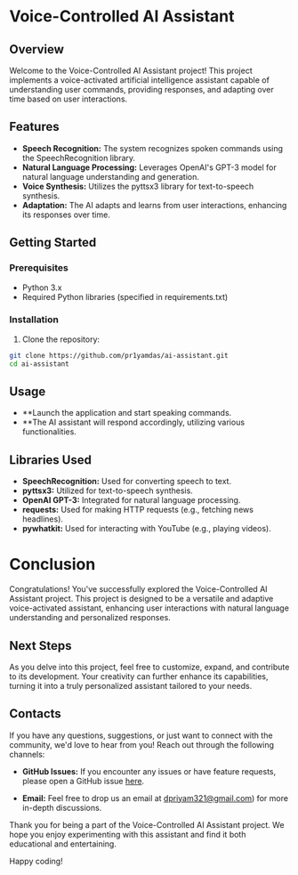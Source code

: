 # Voice-Controlled AI Assistant



## Overview

Welcome to the Voice-Controlled AI Assistant project! This project implements a voice-activated artificial intelligence assistant capable of understanding user commands, providing responses, and adapting over time based on user interactions.

## Features

- **Speech Recognition:** The system recognizes spoken commands using the SpeechRecognition library.
- **Natural Language Processing:** Leverages OpenAI's GPT-3 model for natural language understanding and generation.
- **Voice Synthesis:** Utilizes the pyttsx3 library for text-to-speech synthesis.
- **Adaptation:** The AI adapts and learns from user interactions, enhancing its responses over time.

## Getting Started

### Prerequisites

- Python 3.x
- Required Python libraries (specified in requirements.txt)

### Installation

1. Clone the repository:

```bash
git clone https://github.com/pr1yamdas/ai-assistant.git
cd ai-assistant
```
## Usage

- **Launch the application and start speaking commands.
- **The AI assistant will respond accordingly, utilizing various functionalities.

## Libraries Used

- **SpeechRecognition:** Used for converting speech to text.
- **pyttsx3:** Utilized for text-to-speech synthesis.
- **OpenAI GPT-3:** Integrated for natural language processing.
- **requests:** Used for making HTTP requests (e.g., fetching news headlines).
- **pywhatkit:** Used for interacting with YouTube (e.g., playing videos).

# Conclusion

Congratulations! You've successfully explored the Voice-Controlled AI Assistant project. This project is designed to be a versatile and adaptive voice-activated assistant, enhancing user interactions with natural language understanding and personalized responses.

## Next Steps

As you delve into this project, feel free to customize, expand, and contribute to its development. Your creativity can further enhance its capabilities, turning it into a truly personalized assistant tailored to your needs.

## Contacts

If you have any questions, suggestions, or just want to connect with the community, we'd love to hear from you! Reach out through the following channels:

- **GitHub Issues:** If you encounter any issues or have feature requests, please open a GitHub issue [here](https://github.com/pr1yamdas/ai-assistant/issues).

- **Email:** Feel free to drop us an email at dpriyam321@gmail.com) for more in-depth discussions.


Thank you for being a part of the Voice-Controlled AI Assistant project. We hope you enjoy experimenting with this assistant and find it both educational and entertaining.

Happy coding!




